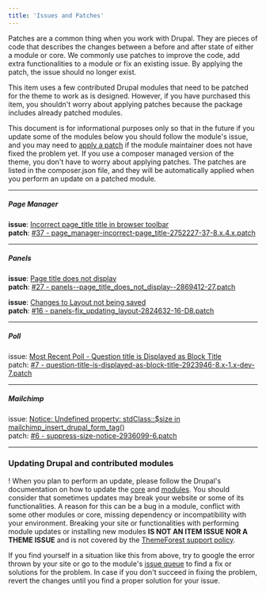 ```yaml
---
title: 'Issues and Patches'
---
```


Patches are a common thing when you work with Drupal. They are pieces of code that describes the changes between a before and after state of either a module or core. We commonly use patches to improve the code, add extra functionalities to a module or fix an existing issue. By applying the patch, the issue should no longer exist.

This item uses a few contributed Drupal modules that need to be patched for the theme to work as is designed.  However, if you have purchased this item, you shouldn't worry about applying patches because the package includes already patched modules.

This document is for informational purposes only so that in the future if you update some of the modules below you should follow the module's issue, and you may need to [apply a patch](https://www.drupal.org/patch/apply) if the module maintainer does not have fixed the problem yet. If you use a composer managed version of the theme, you don't have to worry about applying patches. The patches are listed in the composer.json file, and they will be automatically applied when you perform an update on a patched module.


---

##### **Page Manager**

**issue**: [Incorrect page_title title in browser toolbar](https://www.drupal.org/project/page_manager/issues/2752227)<br>
**patch**: [#37 - page_manager-incorrect-page_title-2752227-37-8.x.4.x.patch](https://www.drupal.org/files/issues/2018-10-26/page_manager-incorrect-page_title-2752227-37-8.x.4.x.patch)

---

##### **Panels**

**issue**: [Page title does not display](https://www.drupal.org/project/panels/issues/2869412)<br>
**patch**: [#27 - panels--page_title_does_not_display--2869412-27.patch](https://www.drupal.org/files/issues/2018-03-19/panels--page_title_does_not_display--2869412-27.patch)

**issue**: [Changes to Layout not being saved](https://www.drupal.org/project/panels/issues/2824632)<br>
**patch**: [#16 - panels-fix_updating_layout-2824632-16-D8.patch](https://www.drupal.org/files/issues/2018-08-28/panels-fix_updating_layout-2824632-16-D8.patch)

---

##### **Poll**
issue: [Most Recent Poll - Question title is Displayed as Block Title](https://www.drupal.org/project/poll/issues/2923946)<br>
patch: [#7 - question-title-is-displayed-as-block-title-2923946-8.x-1.x-dev-7.patch](https://www.drupal.org/files/issues/2019-03-15/question-title-is-displayed-as-block-title-2923946-8.x-1.x-dev-7.patch)

---

##### **Mailchimp**
issue: [Notice: Undefined property: stdClass::$size in mailchimp_insert_drupal_form_tag()](https://www.drupal.org/project/mailchimp/issues/2936099)<br>
patch: [#6 - suppress-size-notice-2936099-6.patch](https://www.drupal.org/files/issues/2018-06-07/suppress-size-notice-2936099-6.patch)

---

### Updating Drupal and contributed modules

! When you plan to perform an update, please follow the Drupal's documentation on how to update the [core](https://www.drupal.org/docs/8/update) and [modules](https://www.drupal.org/docs/8/update/update-modules). You should consider that sometimes updates may break your website or some of its functionalities. A reason for this can be a bug in a module, conflict with some other modules or core, missing dependency or incompatibility with your environment. Breaking your site or functionalities with performing module updates or installing new modules **IS NOT AN ITEM ISSUE NOR A THEME ISSUE** and is not covered by the [ThemeForest support policy](https://themeforest.net/page/item_support_policy). 

If you find yourself in a situation like this from above, try to google the error thrown by your site or go to the module's [issue queue](https://www.drupal.org/docs/develop/for-gci-students-where-to-start/using-the-issue-queue) to find a fix or solutions for the problem. In case if you don't succeed in fixing the problem, revert the changes until you find a proper solution for your issue.

